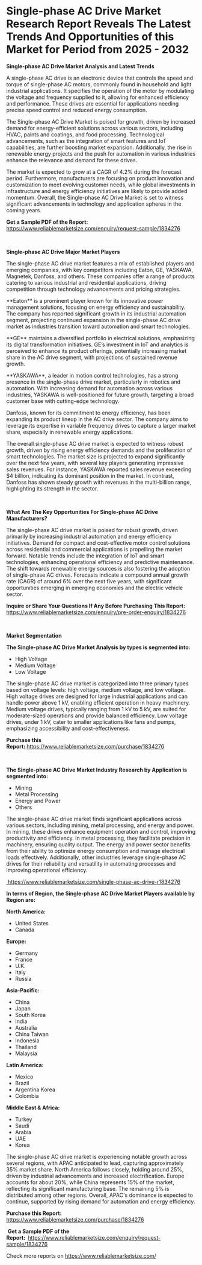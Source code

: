 <p><h1>Single-phase AC Drive Market Research Report Reveals The Latest Trends And Opportunities of this Market for Period from 2025 - 2032</h1></p><p><strong>Single-phase AC Drive Market Analysis and Latest Trends</strong></p>
<p><p>A single-phase AC drive is an electronic device that controls the speed and torque of single-phase AC motors, commonly found in household and light industrial applications. It specifies the operation of the motor by modulating the voltage and frequency supplied to it, allowing for enhanced efficiency and performance. These drives are essential for applications needing precise speed control and reduced energy consumption.</p><p>The Single-phase AC Drive Market is poised for growth, driven by increased demand for energy-efficient solutions across various sectors, including HVAC, paints and coatings, and food processing. Technological advancements, such as the integration of smart features and IoT capabilities, are further boosting market expansion. Additionally, the rise in renewable energy projects and the push for automation in various industries enhance the relevance and demand for these drives.</p><p>The market is expected to grow at a CAGR of 4.2% during the forecast period. Furthermore, manufacturers are focusing on product innovation and customization to meet evolving customer needs, while global investments in infrastructure and energy efficiency initiatives are likely to provide added momentum. Overall, the Single-phase AC Drive Market is set to witness significant advancements in technology and application spheres in the coming years.</p></p>
<p><strong>Get a Sample PDF of the Report:&nbsp;</strong> <a href="https://www.reliablemarketsize.com/enquiry/request-sample/1834276?utm_campaign=2003&utm_medium=2&utm_source=Github&utm_content=ia&utm_term=28022025&utm_id=single-phase-ac-drive">https://www.reliablemarketsize.com/enquiry/request-sample/1834276</a></p>
<p>&nbsp;</p>
<p><strong>Single-phase AC Drive Major Market Players</strong></p>
<p><p>The single-phase AC drive market features a mix of established players and emerging companies, with key competitors including Eaton, GE, YASKAWA, Magnetek, Danfoss, and others. These companies offer a range of products catering to various industrial and residential applications, driving competition through technology advancements and pricing strategies.</p><p>**Eaton** is a prominent player known for its innovative power management solutions, focusing on energy efficiency and sustainability. The company has reported significant growth in its industrial automation segment, projecting continued expansion in the single-phase AC drive market as industries transition toward automation and smart technologies.</p><p>**GE** maintains a diversified portfolio in electrical solutions, emphasizing its digital transformation initiatives. GE’s investment in IoT and analytics is perceived to enhance its product offerings, potentially increasing market share in the AC drive segment, with projections of sustained revenue growth.</p><p>**YASKAWA**, a leader in motion control technologies, has a strong presence in the single-phase drive market, particularly in robotics and automation. With increasing demand for automation across various industries, YASKAWA is well-positioned for future growth, targeting a broad customer base with cutting-edge technology.</p><p>Danfoss, known for its commitment to energy efficiency, has been expanding its product lineup in the AC drive sector. The company aims to leverage its expertise in variable frequency drives to capture a larger market share, especially in renewable energy applications.</p><p>The overall single-phase AC drive market is expected to witness robust growth, driven by rising energy efficiency demands and the proliferation of smart technologies. The market size is projected to expand significantly over the next few years, with several key players generating impressive sales revenues. For instance, YASKAWA reported sales revenue exceeding $4 billion, indicating its dominant position in the market. In contrast, Danfoss has shown steady growth with revenues in the multi-billion range, highlighting its strength in the sector.</p></p>
<p>&nbsp;</p>
<p><strong>What Are The Key Opportunities For Single-phase AC Drive Manufacturers?</strong></p>
<p><p>The single-phase AC drive market is poised for robust growth, driven primarily by increasing industrial automation and energy efficiency initiatives. Demand for compact and cost-effective motor control solutions across residential and commercial applications is propelling the market forward. Notable trends include the integration of IoT and smart technologies, enhancing operational efficiency and predictive maintenance. The shift towards renewable energy sources is also fostering the adoption of single-phase AC drives. Forecasts indicate a compound annual growth rate (CAGR) of around 6% over the next five years, with significant opportunities emerging in emerging economies and the electric vehicle sector.</p></p>
<p><strong>Inquire or Share Your Questions If Any Before Purchasing This Report:</strong> <a href="https://www.reliablemarketsize.com/enquiry/pre-order-enquiry/1834276?utm_campaign=2003&utm_medium=2&utm_source=Github&utm_content=ia&utm_term=28022025&utm_id=single-phase-ac-drive">https://www.reliablemarketsize.com/enquiry/pre-order-enquiry/1834276</a></p>
<p>&nbsp;</p>
<p><strong>Market Segmentation</strong></p>
<p><strong>The Single-phase AC Drive Market Analysis by types is segmented into:</strong></p>
<p><ul><li>High Voltage</li><li>Medium Voltage</li><li>Low Voltage</li></ul></p>
<p><p>The single-phase AC drive market is categorized into three primary types based on voltage levels: high voltage, medium voltage, and low voltage. High voltage drives are designed for large industrial applications and can handle power above 1 kV, enabling efficient operation in heavy machinery. Medium voltage drives, typically ranging from 1 kV to 5 kV, are suited for moderate-sized operations and provide balanced efficiency. Low voltage drives, under 1 kV, cater to smaller applications like fans and pumps, emphasizing accessibility and cost-effectiveness.</p></p>
<p><strong>Purchase this Report:&nbsp;</strong><a href="https://www.reliablemarketsize.com/purchase/1834276?utm_campaign=2003&utm_medium=2&utm_source=Github&utm_content=ia&utm_term=28022025&utm_id=single-phase-ac-drive">https://www.reliablemarketsize.com/purchase/1834276</a></p>
<p>&nbsp;</p>
<p><strong>The Single-phase AC Drive Market Industry Research by Application is segmented into:</strong></p>
<p><ul><li>Mining</li><li>Metal Processing</li><li>Energy and Power</li><li>Others</li></ul></p>
<p><p>The single-phase AC drive market finds significant applications across various sectors, including mining, metal processing, and energy and power. In mining, these drives enhance equipment operation and control, improving productivity and efficiency. In metal processing, they facilitate precision in machinery, ensuring quality output. The energy and power sector benefits from their ability to optimize energy consumption and manage electrical loads effectively. Additionally, other industries leverage single-phase AC drives for their reliability and versatility in automating processes and improving operational efficiency.</p></p>
<p><a href="https://www.reliablemarketsize.com/single-phase-ac-drive-r1834276?utm_campaign=2003&utm_medium=2&utm_source=Github&utm_content=ia&utm_term=28022025&utm_id=single-phase-ac-drive">&nbsp;https://www.reliablemarketsize.com/single-phase-ac-drive-r1834276</a></p>
<p><strong>In terms of Region, the Single-phase AC Drive Market Players available by Region are:</strong></p>
<p>
    <p> <strong> North America: </strong>
        <ul>
            <li>United States</li>
            <li>Canada</li>
        </ul>
        </p> 
    <p> <strong> Europe: </strong>
        <ul>
            <li>Germany</li>
            <li>France</li>
            <li>U.K.</li>
            <li>Italy</li>
            <li>Russia</li>
        </ul>
        </p> 
    <p> <strong> Asia-Pacific: </strong>
        <ul>
            <li>China</li>
            <li>Japan</li>
            <li>South Korea</li>
            <li>India</li>
            <li>Australia</li>
            <li>China Taiwan</li>
            <li>Indonesia</li>
            <li>Thailand</li>
            <li>Malaysia</li>
        </ul>
        </p> 
    <p> <strong> Latin America: </strong>
        <ul>
            <li>Mexico</li>
            <li>Brazil</li>
            <li>Argentina Korea</li>
            <li>Colombia</li>
        </ul>
        </p> 
    <p> <strong> Middle East & Africa: </strong>
        <ul>
            <li>Turkey</li>
            <li>Saudi</li>
            <li>Arabia</li>
            <li>UAE</li>
            <li>Korea</li>
        </ul>
    </p>
    </p>
<p><p>The single-phase AC drive market is experiencing notable growth across several regions, with APAC anticipated to lead, capturing approximately 35% market share. North America follows closely, holding around 25%, driven by industrial advancements and increased electrification. Europe accounts for about 20%, while China represents 15% of the market, reflecting its significant manufacturing base. The remaining 5% is distributed among other regions. Overall, APAC's dominance is expected to continue, supported by rising demand for automation and energy efficiency.</p></p>
<p><strong>Purchase this Report: </strong><a href="https://www.reliablemarketsize.com/purchase/1834276?utm_campaign=2003&utm_medium=2&utm_source=Github&utm_content=ia&utm_term=28022025&utm_id=single-phase-ac-drive">https://www.reliablemarketsize.com/purchase/1834276</a></p>
<p>&nbsp;<strong>Get a Sample PDF of the Report:&nbsp;&nbsp;</strong><a href="https://www.reliablemarketsize.com/enquiry/request-sample/1834276?utm_campaign=2003&utm_medium=2&utm_source=Github&utm_content=ia&utm_term=28022025&utm_id=single-phase-ac-drive">https://www.reliablemarketsize.com/enquiry/request-sample/1834276</a></p>
<p><strong></strong></p>
<p>Check more reports on <a href="https://www.reliablemarketsize.com/?utm_campaign=2003&utm_medium=2&utm_source=Github&utm_content=ia&utm_term=28022025&utm_id=single-phase-ac-drive">https://www.reliablemarketsize.com/</a></p>